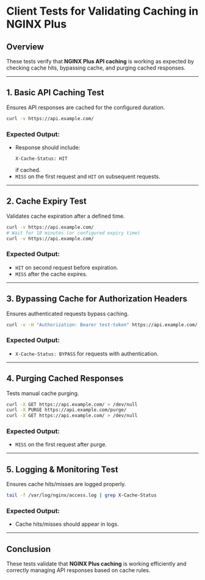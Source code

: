 # Client Tests for Validating Caching in NGINX Plus

## Overview
These tests verify that **NGINX Plus API caching** is working as expected by checking cache hits, bypassing cache, and purging cached responses.

---

## 1. **Basic API Caching Test**
Ensures API responses are cached for the configured duration.

```sh
curl -v https://api.example.com/
```

### Expected Output:
- Response should include:
  ```
  X-Cache-Status: HIT
  ```
  if cached.
- `MISS` on the first request and `HIT` on subsequent requests.

---

## 2. **Cache Expiry Test**
Validates cache expiration after a defined time.

```sh
curl -v https://api.example.com/
# Wait for 10 minutes (or configured expiry time)
curl -v https://api.example.com/
```

### Expected Output:
- `HIT` on second request before expiration.
- `MISS` after the cache expires.

---

## 3. **Bypassing Cache for Authorization Headers**
Ensures authenticated requests bypass caching.

```sh
curl -v -H "Authorization: Bearer test-token" https://api.example.com/
```

### Expected Output:
- `X-Cache-Status: BYPASS` for requests with authentication.

---

## 4. **Purging Cached Responses**
Tests manual cache purging.

```sh
curl -X GET https://api.example.com/ > /dev/null
curl -X PURGE https://api.example.com/purge/
curl -X GET https://api.example.com/ > /dev/null
```

### Expected Output:
- `MISS` on the first request after purge.

---

## 5. **Logging & Monitoring Test**
Ensures cache hits/misses are logged properly.

```sh
tail -f /var/log/nginx/access.log | grep X-Cache-Status
```

### Expected Output:
- Cache hits/misses should appear in logs.

---

## Conclusion
These tests validate that **NGINX Plus caching** is working efficiently and correctly managing API responses based on cache rules.

